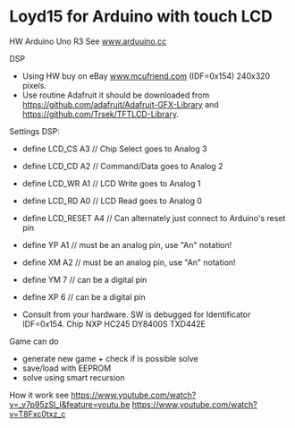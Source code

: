 # Loyd15 for Arduino with touch LCD

HW Arduino Uno R3
See www.arduuino.cc

DSP
- Using HW buy on eBay www.mcufriend.com (IDF=0x154) 240x320 pixels.
- Use routine Adafruit it should be downloaded from https://github.com/adafruit/Adafruit-GFX-Library and https://github.com/Trsek/TFTLCD-Library.

Settings DSP:
- define LCD_CS A3    // Chip Select goes to Analog 3
- define LCD_CD A2    // Command/Data goes to Analog 2
- define LCD_WR A1    // LCD Write goes to Analog 1
- define LCD_RD A0    // LCD Read goes to Analog 0
- define LCD_RESET A4 // Can alternately just connect to Arduino's reset pin
- define YP A1  // must be an analog pin, use "An" notation!
- define XM A2  // must be an analog pin, use "An" notation!
- define YM 7   // can be a digital pin
- define XP 6   // can be a digital pin

- Consult from your hardware. SW is debugged for Identificator IDF=0x154. Chip NXP HC245 DY8400S TXD442E

Game can do
- generate new game + check if is possible solve
- save/load with EEPROM
- solve using smart recursion

How it work see
https://www.youtube.com/watch?v=_v7p95zSl_I&feature=youtu.be
https://www.youtube.com/watch?v=T8Fxc0txz_c
